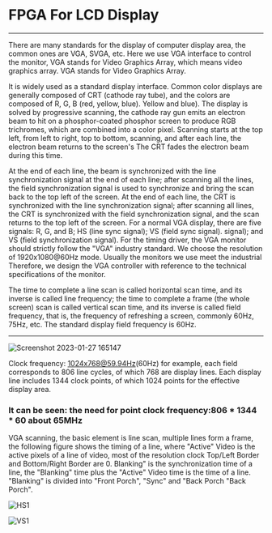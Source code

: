 # FPGA For LCD Display

* * *

There are many standards for the display of computer display area, the common ones are VGA, SVGA, etc. Here we use VGA interface to control the monitor, VGA stands for Video Graphics Array, which means video graphics array. VGA stands for Video Graphics Array.



It is widely used as a standard display interface. Common color displays are generally composed of CRT (cathode ray tube), and the colors are composed of R, G, B (red, yellow, blue). Yellow and blue). The display is solved by progressive scanning, the cathode ray gun emits an electron beam to hit on a phosphor-coated phosphor screen to produce RGB trichromes, which are combined into a color pixel. Scanning starts at the top left, from left to right, top to bottom, scanning, and after each line, the electron beam returns to the screen's The CRT fades the electron beam during this time.


At the end of each line, the beam is synchronized with the line synchronization signal at the end of each line; after scanning all the lines, the field synchronization signal is used to synchronize and bring the scan back to the top left of the screen. At the end of each line, the CRT is synchronized with the line synchronization signal; after scanning all lines, the CRT is synchronized with the field synchronization signal, and the scan returns to the top left of the screen.
For a normal VGA display, there are five signals: R, G, and B; HS (line sync signal); VS (field sync signal). signal); and VS (field synchronization signal).
For the timing driver, the VGA monitor should strictly follow the "VGA" industry standard. We choose the resolution of 1920x1080@60Hz mode.
Usually the monitors we use meet the industrial Therefore, we design the VGA controller with reference to the technical specifications of the monitor.




The time to complete a line scan is called horizontal scan time, and its inverse is called line frequency; the time to complete a frame (the whole screen) scan is called vertical scan time, and its inverse is called field frequency, that is, the frequency of refreshing a screen, commonly 60Hz, 75Hz, etc. The standard display field frequency is 60Hz.


* * *

![Screenshot 2023-01-27 165147](https://user-images.githubusercontent.com/68816726/215047836-3769d0ab-b09c-41ad-82f6-e68774740646.png)


Clock frequency: 1024x768@59.94Hz(60Hz) for example, each field corresponds to 806 line cycles, of which 768 are display lines. Each display line includes 1344 clock points, of which 1024 points for the effective display area.

### It can be seen: the need for point clock frequency:806 * 1344 * 60 about 65MHz

VGA scanning, the basic element is line scan, multiple lines form a frame, the following figure shows the timing of a line, where "Active" Video is the active pixels of a line of video, most of the resolution clock Top/Left Border and Bottom/Right Border are 0.
Blanking" is the synchronization time of a line, the "Blanking" time plus the "Active" Video time is the time of a line. "Blanking" is divided into "Front Porch", "Sync" and "Back Porch "Back Porch".



![HS1](https://user-images.githubusercontent.com/68816726/215070606-5d33157d-594b-430d-a0ad-b90f3ef10f12.png)



![VS1](https://user-images.githubusercontent.com/68816726/215069265-b7e8d921-cae8-4f96-9963-478db1044232.png)




